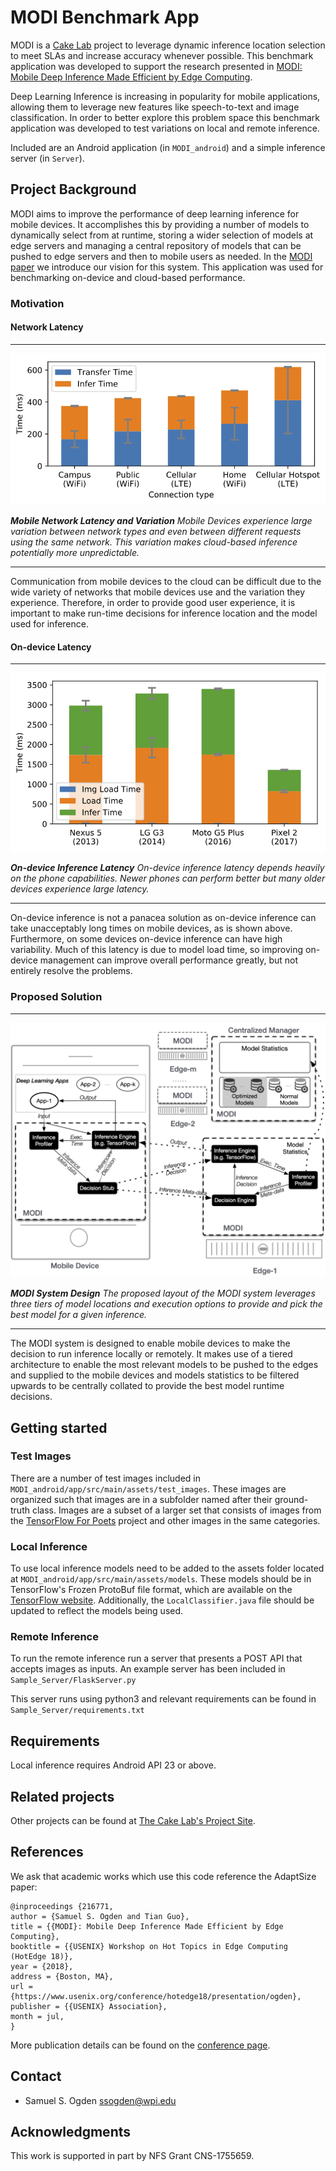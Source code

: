 # MODI Benchmark App

MODI is a [Cake Lab](https://cake-lab.github.io/) project to leverage dynamic inference location selection to meet SLAs and increase accuracy whenever possible.
This benchmark application was developed to support the research presented in [MODI: Mobile Deep Inference Made Efficient by Edge Computing](https://www.usenix.org/conference/hotedge18/presentation/ogden).

Deep Learning Inference is increasing in popularity for mobile applications, allowing them to leverage new features like speech-to-text and image classification.
In order to better explore this problem space this benchmark application was developed to test variations on local and remote inference.

Included are an Android application (in `MODI_android`) and a simple inference server (in `Server`).

## Project Background

MODI aims to improve the performance of deep learning inference for mobile devices.
It accomplishes this by providing a number of models to dynamically select from at runtime, storing a wider selection of models at edge servers and managing a central repository of models that can be pushed to edge servers and then to mobile users as needed.
In the [MODI paper](https://www.usenix.org/conference/hotedge18/presentation/ogden) we introduce our vision for this system.
This application was used for benchmarking on-device and cloud-based performance.

### Motivation


#### Network Latency
---

![Network Latency](images/network_speeds.png)

***Mobile Network Latency and Variation*** *Mobile Devices experience large variation between network types and even between different requests using the same network.  This variation makes cloud-based inference potentially more unpredictable.*

---

Communication from mobile devices to the cloud can be difficult due to the wide variety of networks that mobile devices use and the variation they experience.
Therefore, in order to provide good user experience, it is important to make run-time decisions for inference location and the model used for inference.

#### On-device Latency
---

![On-device Latency](images/device_speeds.png)

***On-device Inference Latency*** *On-device inference latency depends heavily on the phone capabilities.  Newer phones can perform better but many older devices experience large latency.*

---

On-device inference is not a panacea solution as on-device inference can take unacceptably long times on mobile devices, as is shown above.
Furthermore, on some devices on-device inference can have high variability.
Much of this latency is due to model load time, so improving on-device management can improve overall performance greatly, but not entirely resolve the problems.

### Proposed Solution

---

![MODI System Design](images/sys_design.png)

***MODI System Design*** *The proposed layout of the MODI system leverages three tiers of model locations and execution options to provide and pick the best model for a given inference.*

---

The MODI system is designed to enable mobile devices to make the decision to run inference locally or remotely.
It makes use of a tiered architecture to enable the most relevant models to be pushed to the edges and supplied to the mobile devices and models statistics to be filtered upwards to be centrally collated to provide the best model runtime decisions.


## Getting started

### Test Images

There are a number of test images included in `MODI_android/app/src/main/assets/test_images`.
These images are organized such that images are in a subfolder named after their ground-truth class.
Images are a subset of a larger set that consists of images from  the [TensorFlow For Poets](https://codelabs.developers.google.com/codelabs/tensorflow-for-poets/#0) project and other images in the same categories.

### Local Inference
To use local inference models need to be added to the assets folder located at `MODI_android/app/src/main/assets/models`.
These models should be in TensorFlow's Frozen ProtoBuf file format, which are available on the [TensorFlow website](https://www.tensorflow.org/lite/guide/hosted_models).
Additionally, the `LocalClassifier.java` file should be updated to reflect the models being used.

### Remote Inference
To run the remote inference run a server that presents a POST API that accepts images as inputs.
An example server has been included in `Sample_Server/FlaskServer.py`

This server runs using python3 and relevant requirements can be found in `Sample_Server/requirements.txt`

## Requirements

Local inference requires Android API 23 or above.

## Related projects

Other projects can be found at [The Cake Lab's Project Site](https://cake-lab.github.io/projects/).

## References 

We ask that academic works which use this code reference the AdaptSize paper:
```
@inproceedings {216771,
author = {Samuel S. Ogden and Tian Guo},
title = {{MODI}: Mobile Deep Inference Made Efficient by Edge Computing},
booktitle = {{USENIX} Workshop on Hot Topics in Edge Computing (HotEdge 18)},
year = {2018},
address = {Boston, MA},
url = {https://www.usenix.org/conference/hotedge18/presentation/ogden},
publisher = {{USENIX} Association},
month = jul,
}
```

More publication details can be found on the [conference page](https://www.usenix.org/conference/hotedge18/presentation/ogden).

## Contact

* Samuel S. Ogden [ssogden@wpi.edu](mailto:ssogden@wpi.edu)

## Acknowledgments

This work is supported in part by NFS Grant CNS-1755659.
